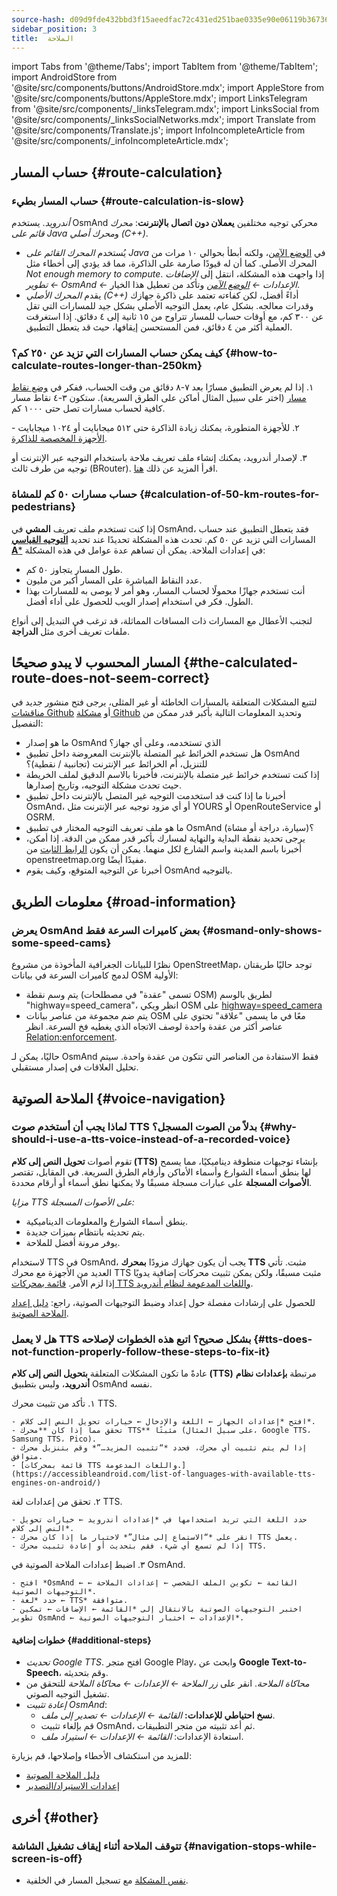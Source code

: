 ```yaml
---
source-hash: d09d9fde432bbd3f15aeedfac72c431ed251bae0335e90e06119b3673629070b
sidebar_position: 3
title:  الملاحة
---
```

import Tabs from '@theme/Tabs';
import TabItem from '@theme/TabItem';
import AndroidStore from '@site/src/components/buttons/AndroidStore.mdx';
import AppleStore from '@site/src/components/buttons/AppleStore.mdx';
import LinksTelegram from '@site/src/components/_linksTelegram.mdx';
import LinksSocial from '@site/src/components/_linksSocialNetworks.mdx';
import Translate from '@site/src/components/Translate.js';
import InfoIncompleteArticle from '@site/src/components/_infoIncompleteArticle.mdx';



## حساب المسار {#route-calculation}

### حساب المسار بطيء {#route-calculation-is-slow}

*أندرويد*. يستخدم OsmAnd محركي توجيه مختلفين **يعملان دون اتصال بالإنترنت**: *محرك قائم على Java* و*محرك أصلي (C++)*.

- يُستخدم *المحرك القائم على Java* في [الوضع الآمن](../plugins/development.md#overview)، ولكنه أبطأ بحوالي ١٠ مرات من المحرك الأصلي. كما أن له قيودًا صارمة على الذاكرة، مما قد يؤدي إلى أخطاء مثل *Not enough memory to compute*. إذا واجهت هذه المشكلة، انتقل إلى *الإضافات ← تطوير OsmAnd ← الإعدادات ←* [*الوضع الآمن*](../plugins/development.md#overview) وتأكد من تعطيل هذا الخيار.
- يقدم *المحرك الأصلي (C++)* أداءً أفضل، لكن كفاءته تعتمد على ذاكرة جهازك وقدرات معالجه. بشكل عام، يعمل التوجيه الأصلي بشكل جيد للمسارات التي تقل عن ٣٠٠ كم، مع أوقات حساب للمسار تتراوح من ١٥ ثانية إلى ٤ دقائق. إذا استغرقت العملية أكثر من ٤ دقائق، فمن المستحسن إيقافها، حيث قد يتعطل التطبيق.


### كيف يمكن حساب المسارات التي تزيد عن ٢٥٠ كم؟ {#how-to-calculate-routes-longer-than-250km}

١. إذا لم يعرض التطبيق مسارًا بعد ٧-٨ دقائق من وقت الحساب، ففكر في [وضع نقاط مسار](../navigation/setup/route-navigation.md#route-recalculation) (اختر على سبيل المثال أماكن على الطرق السريعة). ستكون ٣-٤ نقاط مسار كافية لحساب مسارات تصل حتى ١٠٠٠ كم.

٢. للأجهزة المتطورة، يمكنك زيادة الذاكرة حتى ٥١٢ ميجابايت أو ١٠٢٤ ميجابايت - [الأجهزة المخصصة للذاكرة](../plugins/development.md#memory-settings).

٣. لإصدار أندرويد، يمكنك إنشاء ملف تعريف ملاحة باستخدام التوجيه عبر الإنترنت أو توجيه من طرف ثالث (BRouter). اقرأ المزيد عن ذلك [هنا](../navigation/routing/brouter.md).

### حساب مسارات ٥٠ كم للمشاة {#calculation-of-50-km-routes-for-pedestrians}

إذا كنت تستخدم ملف تعريف **المشي** في OsmAnd، فقد يتعطل التطبيق عند حساب المسارات التي تزيد عن ٥٠ كم. تحدث هذه المشكلة تحديدًا عند تحديد [**التوجيه القياسي A***](../navigation/guidance/navigation-settings.md#development-settings) في إعدادات الملاحة. يمكن أن تساهم عدة عوامل في هذه المشكلة:

- طول المسار يتجاوز ٥٠ كم.
- عدد النقاط المباشرة على المسار أكبر من مليون.
- أنت تستخدم جهازًا محمولًا لحساب المسار، وهو أمر لا يوصى به للمسارات بهذا الطول. فكر في استخدام إصدار الويب للحصول على أداء أفضل.

لتجنب الأعطال مع المسارات ذات المسافات المماثلة، قد ترغب في التبديل إلى أنواع ملفات تعريف أخرى مثل **الدراجة**.


## المسار المحسوب لا يبدو صحيحًا {#the-calculated-route-does-not-seem-correct}

لتتبع المشكلات المتعلقة بالمسارات الخاطئة أو غير المثلى، يرجى فتح منشور جديد في [مناقشات Github](https://github.com/osmandapp/OsmAnd/discussions) أو [مشكلة Github](https://github.com/osmandapp/Osmand/issues) وتحديد المعلومات التالية بأكبر قدر ممكن من التفصيل:

- ما هو إصدار OsmAnd الذي تستخدمه، وعلى أي جهاز؟
- هل تستخدم الخرائط غير المتصلة بالإنترنت المعروضة داخل تطبيق OsmAnd للتنزيل، أم الخرائط عبر الإنترنت (تجانبية / نقطية)؟
- إذا كنت تستخدم خرائط غير متصلة بالإنترنت، فأخبرنا بالاسم الدقيق لملف الخريطة حيث تحدث مشكلة التوجيه، وتاريخ إصدارها.
- أخبرنا ما إذا كنت قد استخدمت التوجيه غير المتصل بالإنترنت داخل تطبيق OsmAnd، أو أي مزود توجيه عبر الإنترنت مثل YOURS أو OpenRouteService أو OSRM.
- ما هو ملف تعريف التوجيه المختار في تطبيق OsmAnd (سيارة، دراجة أو مشاة)؟
- يرجى تحديد نقطة البداية والنهاية لمسارك بأكبر قدر ممكن من الدقة. إذا أمكن، أخبرنا باسم المدينة واسم الشارع لكل منهما. يمكن أن يكون [الرابط الثابت](https://wiki.openstreetmap.org/wiki/Permalink) من openstreetmap.org مفيدًا أيضًا.
- أخبرنا عن التوجيه المتوقع، وكيف يقوم OsmAnd بالتوجيه.

## معلومات الطريق {#road-information}

### يعرض OsmAnd بعض كاميرات السرعة فقط {#osmand-only-shows-some-speed-cams}

نظرًا للبيانات الجغرافية المأخوذة من مشروع OpenStreetMap، توجد حاليًا طريقتان لدمج كاميرات السرعة في بيانات OSM الأولية:

- يتم وسم نقطة (تسمى "عقدة" في مصطلحات OSM) لطريق بالوسم "highway=speed_camera"، انظر ويكي OSM على [highway=speed_camera](https://wiki.openstreetmap.org/wiki/Tag%3Ahighway%3Dspeed_camera)
- يتم ضم مجموعة من عناصر بيانات OSM معًا في ما يسمى "علاقة" تحتوي على عناصر أكثر من عقدة واحدة لوصف الاتجاه الذي يغطيه فخ السرعة. انظر [Relation:enforcement](https://wiki.openstreetmap.org/wiki/Relation:enforcement).

حاليًا، يمكن لـ OsmAnd فقط الاستفادة من العناصر التي تتكون من عقدة واحدة. سيتم تحليل العلاقات في إصدار مستقبلي.


## الملاحة الصوتية {#voice-navigation}

### لماذا يجب أن أستخدم صوت TTS بدلاً من الصوت المسجل؟ {#why-should-i-use-a-tts-voice-instead-of-a-recorded-voice}

تقوم أصوات **تحويل النص إلى كلام (TTS)** بإنشاء توجيهات منطوقة ديناميكيًا، مما يسمح لها بنطق أسماء الشوارع وأسماء الأماكن وأرقام الطرق السريعة. في المقابل، تقتصر **الأصوات المسجلة** على عبارات مسجلة مسبقًا ولا يمكنها نطق أسماء أو أرقام محددة.

*مزايا TTS على الأصوات المسجلة:*

- ينطق أسماء الشوارع والمعلومات الديناميكية.
- يتم تحديثه بانتظام بميزات جديدة.
- يوفر مرونة أفضل للملاحة.

لاستخدام TTS في OsmAnd، يجب أن يكون جهازك مزودًا **بمحرك TTS** مثبت. تأتي العديد من الأجهزة مع محرك TTS مثبت مسبقًا، ولكن يمكن تثبيت محركات إضافية يدويًا إذا لزم الأمر. [قائمة بمحركات TTS واللغات المدعومة لنظام أندرويد](https://accessibleandroid.com/list-of-languages-with-available-tts-engines-on-android/).

للحصول على إرشادات مفصلة حول إعداد وضبط التوجيهات الصوتية، راجع: [دليل إعداد الملاحة الصوتية](../navigation/guidance/voice-navigation.md).

### هل لا يعمل TTS بشكل صحيح؟ اتبع هذه الخطوات لإصلاحه {#tts-does-not-function-properly-follow-these-steps-to-fix-it}

عادةً ما تكون المشكلات المتعلقة **بتحويل النص إلى كلام (TTS)** مرتبطة **بإعدادات نظام أندرويد**، وليس بتطبيق OsmAnd نفسه.

١. تأكد من تثبيت محرك TTS.

    - افتح *إعدادات الجهاز ← اللغة والإدخال ← خيارات تحويل النص إلى كلام*.
    - تحقق مما إذا كان **محرك TTS** مثبتًا (على سبيل المثال، Google TTS، Samsung TTS، Pico).
    - إذا لم يتم تثبيت أي محرك، فحدد *“تثبيت المزيد…”* وقم بتنزيل محرك متوافق.
    - [قائمة بمحركات TTS واللغات المدعومة.](https://accessibleandroid.com/list-of-languages-with-available-tts-engines-on-android/)

٢. تحقق من إعدادات لغة TTS.

    - حدد اللغة التي تريد استخدامها في *إعدادات أندرويد ← خيارات تحويل النص إلى كلام*.
    - انقر على *“الاستماع إلى مثال”* لاختبار ما إذا كان محرك TTS يعمل.
    - إذا لم تسمع أي شيء، فقم بتحديث أو إعادة تثبيت محرك TTS.

٣. اضبط إعدادات الملاحة الصوتية في OsmAnd.

    - افتح *OsmAnd ← القائمة ← تكوين الملف الشخصي ← إعدادات الملاحة ← التوجيهات الصوتية*.
    - حدد *لغة ← TTS* متوافقة.
    - اختبر التوجيهات الصوتية بالانتقال إلى *القائمة ← الإضافات ← تمكين تطوير OsmAnd ← الإعدادات ← اختبار التوجيهات الصوتية*.

#### خطوات إضافية {#additional-steps}

- *تحديث Google TTS*. افتح متجر Google Play، وابحث عن **Google Text-to-Speech**، وقم بتحديثه.
- *محاكاة الملاحة*. انقر على *زر الملاحة ← الإعدادات ← محاكاة الملاحة* للتحقق من تشغيل التوجيه الصوتي.
- *إعادة تثبيت OsmAnd*:
   - **نسخ احتياطي للإعدادات:** *القائمة ← الإعدادات ← تصدير إلى ملف*.
   - قم بإلغاء تثبيت OsmAnd، ثم أعد تثبيته من متجر التطبيقات.
   - استعادة الإعدادات: *القائمة ← الإعدادات ← استيراد ملف*.

للمزيد من استكشاف الأخطاء وإصلاحها، قم بزيارة:

- [دليل الملاحة الصوتية](../navigation/guidance/voice-navigation.md)
- [إعدادات الاستيراد/التصدير](../personal/import-export.md)


## أخرى {#other}

### تتوقف الملاحة أثناء إيقاف تشغيل الشاشة {#navigation-stops-while-screen-is-off}

- [نفس المشكلة](../troubleshooting/track-recording-issues.md#overview) مع تسجيل المسار في الخلفية.